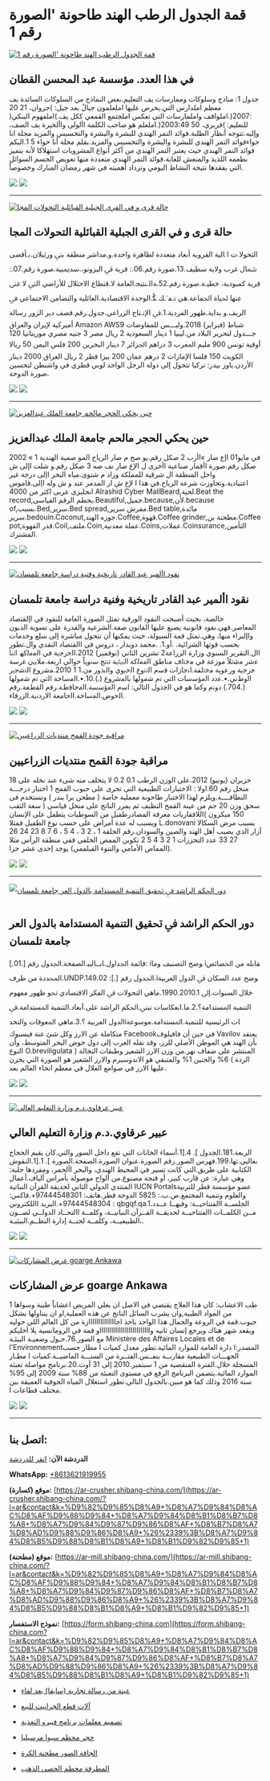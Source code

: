# قمة الجدول الرطب الهند طاحونة &#39;الصورة رقم 1

<a href="https://swt.shibang-china.com/?l=ar&img&k=%D9%82%D9%85%D8%A9+%D8%A7%D9%84%D8%AC%D8%AF%D9%88%D9%84+%D8%A7%D9%84%D8%B1%D8%B7%D8%A8+%D8%A7%D9%84%D9%87%D9%86%D8%AF+%D8%B7%D8%A7%D8%AD%D9%88%D9%86%D8%A9+%26%2339%3B%D8%A7%D9%84%D8%B5%D9%88%D8%B1%D8%A9+%D8%B1%D9%82%D9%85+1" target="_blank">![قمة الجدول الرطب الهند طاحونة &#39;الصورة رقم 1](http://static.shibang-china.com/all-800x300/1121.jpg)</a>

## في هذا العدد. مؤسسة عبد المحسن القطان
جدول 1: مناذج وسلوكات وممارسات يف التعليم.بعض النماذج من السلوكات السائدة يف معظم املدارس التي.يحرص عليها املعلمون جيالً بعد جيل: )جروان، 21 20 :2007(.املواقف واملمارسات التي تعكس املجتمع القمعي ككل يف.)املفهوم البنكي( للتعليم: )فريري، 50 2003:49(.املعلم هو صاحب الكلمة األولى واألخيرة يف الصف، وإليه.تتوجه أنظار الطلبة.فوائد التمر الهندي للبشرة والبشرة والتخسيس والمزيد مجلة انا حواءفوائد التمر الهندي للبشرة والبشرة والتخسيس والمزيد.بقلم مجلة أنا حواء 5 1.اليكم فوائد التمر الهندي حيث يعتبر التمر الهندي من أكثر أنواع المشروبات استهلاكا لأنه يتميز بطعمه اللذيذ والمنعش للغاية.فوائد التمر الهندي متعددة منها تعويض الجسم السوائل التي يفقدها نتيجة النشاط اليومي وتزداد أهميته في شهر رمضان المبارك وخصوصاً.


<a href="https://whatsapp.shibangsoft.com/WhatsApp.php" target="_blank" title="WhatsApp">![](http://static.shibang-china.com/icon/whatsapp.png)</a> <a href="https://swt.shibang-china.com/?l=ar&icon&k=%D9%82%D9%85%D8%A9+%D8%A7%D9%84%D8%AC%D8%AF%D9%88%D9%84+%D8%A7%D9%84%D8%B1%D8%B7%D8%A8+%D8%A7%D9%84%D9%87%D9%86%D8%AF+%D8%B7%D8%A7%D8%AD%D9%88%D9%86%D8%A9+%26%2339%3B%D8%A7%D9%84%D8%B5%D9%88%D8%B1%D8%A9+%D8%B1%D9%82%D9%85+1" target="_blank">![](http://static.shibang-china.com/icon/chat-ar.png)</a>

---

<a href="https://swt.shibang-china.com/?l=ar&img&k=%D9%82%D9%85%D8%A9+%D8%A7%D9%84%D8%AC%D8%AF%D9%88%D9%84+%D8%A7%D9%84%D8%B1%D8%B7%D8%A8+%D8%A7%D9%84%D9%87%D9%86%D8%AF+%D8%B7%D8%A7%D8%AD%D9%88%D9%86%D8%A9+%26%2339%3B%D8%A7%D9%84%D8%B5%D9%88%D8%B1%D8%A9+%D8%B1%D9%82%D9%85+1" target="_blank">![ﺣﺎﻟﺔ ﻗﺮى و ﻓﻲ اﻟﻘﺮى اﻟﺠﺒﻠﯿﺔ اﻟﻘﺒﺎﺋﻠﯿﺔ اﻟﺘﺤﻮﻻت اﻟﻤﺠﺎ](http://static.shibang-china.com/all-800x300/1256.jpg)</a>

## ﺣﺎﻟﺔ ﻗﺮى و ﻓﻲ اﻟﻘﺮى اﻟﺠﺒﻠﯿﺔ اﻟﻘﺒﺎﺋﻠﯿﺔ اﻟﺘﺤﻮﻻت اﻟﻤﺠﺎ
ﺍﻟﺘﺤﻮﻻ.ﺕ ﺍ ﺎﻟﻴﺔ ﺍﻟﻘﺮﻭﻳﺔ ﺃﺑﻌﺎﺩ ﻣﺘﻌﺪﺩﺓ ﻟﻈﺎﻫﺮﺓ ﻭﺍﺣﺪﺓ.ﻭ.ﻣﺪﺍﺷﺮ ﻣﻨﻄﻘﺔ ﺑﲏ ﻭﺭﺛﻴﻼﻥ.ﺑ.ﺄﻗﺼﻰ ﴰﺎﻝ ﻏﺮﺏ ﻭﻻﻳﺔ ﺳﻄﻴﻒ.13.ﺻﻮﺭﺓ ﺭﻗﻢ.06.: ﻗﺮﻳﺔ ﰲ ﺍﻟﻴﺰﻭﺗﻮ،.ﺳﺪﳝﻴﻴﺔ.ﺻﻮﺭﺓ ﺭﻗﻢ.07.: ﻗﺮﻳﺔ ﻛﻤﺒﻮﺩﻳﺔ، ﺧﻄﻴ.ﺔ.ﺻﻮﺭﺓ ﺭﻗﻢ.52.ﺔﺍﻟ.ﻨﺘﻴﺠ.ﺍﻟﻌﺎﻣﺔ ﻻ.ﻗﺘﻄﺎﻉ ﺍﻻﺣﺘﻼﻝ ﻟﻸﺭﺍﺿﻲ ﺍﻟﱵ ﻻ ﻏﲎ ﻋﻨﻬﺎ ﳊﻴﺎﺓ ﺍﳉﻤﺎﻋﺔ.ﻫﻲ ﺗ.ﻔﹶ.ﻚ ﻜﱡ.ﺍﻟﻮﺣﺪﺓ ﺍﻻﻗﺘﺼﺎﺩﻳﺔ.ﺍﻟﻌﺎﺋﻠﻴﺔ ﻭﺍﻟﺘﻀﺎﻣﻦ ﺍﻻﺟﺘﻤﺎﻋﻲ ﰲ ﺍﻟﺮﻳﻒ.ﻭ ﺑﺪﺍﻳﺔ.ﻇﻬﻮﺭ ﺍﻟﻔﺮﺩﻳﺔ.1.ﰲ ﺍﻹﻧ.ﺘﺎﺝ ﺍﻟﺰﺭﺍﻋﻲ.ﺟﺪﻭﻝ.ﺭﻗﻢ.ﻗﺼﻒ دﻳﺮ اﻟﺰور رﺳﺎﻟﺔ أﻣﻴﺮﻛﻴﺔ ﻹﻳﺮان واﻟﻌﺮاق Amazon AWS9 شباط (فبراير) 2018.وﻟﻴـــﺲ ﻟﻠﻤﻔﺎوﺿﺎت ﺟـــﺪول ﻟﺘﺤﺮﻳﺮ اﻟﺒﻼد ﻣﻦ.ﻟﻴﺒﻴﺎ 1 دﻳﻨﺎر اﻟﺴﻌﻮدﻳﺔ 2 رﻳﺎل ﻣﺼﺮ 3 ﺟﻨﻴﻪ ﻣﺼﺮي ﻣﻮرﻳﺘﺎﻧﻴﺎ 120 أوﻗﻴﺔ ﺗﻮﻧﺲ 900 ﻣﻠﻴﻢ اﳌﻐﺮب 3 دراﻫﻢ اﳉﺰاﺋﺮ 7 دﻳﻨﺎر اﻟﺒﺤﺮﻳﻦ 200 ﻓﻠﺲ اﻟﻴﻤﻦ 50 رﻳﺎﻻ اﻟﻜﻮﻳﺖ 150 ﻓﻠﺴﺎ اﻹﻣﺎرات 2 درﻫﻢ ﻋﻤﺎن 200 ﺑﻴﺰا ﻗﻄﺮ 2 رﻳﺎل اﻟﻌﺮاق 2000 دﻳﻨﺎر اﻷردن.ﻳﺎوز ﺑﻴﺪر: ﺗﺮﻛﻴﺎ ﺗﺘﺤﻮل إﻟﻰ دوﻟﺔ اﻟﺮﺟﻞ اﻟﻮاﺣﺪ ﻟﻮﺑﻲ ﻗﻄﺮي ﻓﻲ واﺷﻨﻄﻦ ﻟﺘﺤﺴﻴﻦ ﺻﻮرة اﻟﺪوﺣﺔ.


<a href="https://whatsapp.shibangsoft.com/WhatsApp.php" target="_blank" title="WhatsApp">![](http://static.shibang-china.com/icon/whatsapp.png)</a> <a href="https://swt.shibang-china.com/?l=ar&icon&k=%D9%82%D9%85%D8%A9+%D8%A7%D9%84%D8%AC%D8%AF%D9%88%D9%84+%D8%A7%D9%84%D8%B1%D8%B7%D8%A8+%D8%A7%D9%84%D9%87%D9%86%D8%AF+%D8%B7%D8%A7%D8%AD%D9%88%D9%86%D8%A9+%26%2339%3B%D8%A7%D9%84%D8%B5%D9%88%D8%B1%D8%A9+%D8%B1%D9%82%D9%85+1" target="_blank">![](http://static.shibang-china.com/icon/chat-ar.png)</a>

---

<a href="https://swt.shibang-china.com/?l=ar&img&k=%D9%82%D9%85%D8%A9+%D8%A7%D9%84%D8%AC%D8%AF%D9%88%D9%84+%D8%A7%D9%84%D8%B1%D8%B7%D8%A8+%D8%A7%D9%84%D9%87%D9%86%D8%AF+%D8%B7%D8%A7%D8%AD%D9%88%D9%86%D8%A9+%26%2339%3B%D8%A7%D9%84%D8%B5%D9%88%D8%B1%D8%A9+%D8%B1%D9%82%D9%85+1" target="_blank">![حين يحكي الحجر مالحم جامعة الملك عبدالعزيز](http://static.shibang-china.com/all-800x300/1214.jpg)</a>

## حين يحكي الحجر مالحم جامعة الملك عبدالعزيز
2002 « في مايو01 اإع صار »اأرب 2 صكل رقم.يو صح م صار الرياح المو صمية الهندية 1 صكل رقم.صورة اأقمار صناعية اأخرى ل الإع صار نف صه 3 صكل رقم.و شلت اإلى ش واحل المنطقة ال شرقية للمملكة وزاد م شتوى.مياه البحر اإلى درجة غير اعتيادية.وتجاوزت شرعة الرياح.في هذا ا لإع ش ار المدمر عند و ش وله اإلى.قاموس انجليزى عربى اكثر من 4000 Alrashid Cyber MallBeard,لحية.Beat the record,يحطم الرقم القياسى.Beautiful,جميل.because,لأن.because of,بسبب.Bed,سرير.Bed spread,مفرش سرير.Bed table,مائدة سرير.bedouin.Coconut,جوزه الهند.Coffee,قهوة.Coffee grinder,مطحنة بن.Coffee pot,قدر القهوة.Coil,ملتف.Coin,عملة معدنية.Coins,عملات.Coinsurance,التأمين المشترك.


<a href="https://whatsapp.shibangsoft.com/WhatsApp.php" target="_blank" title="WhatsApp">![](http://static.shibang-china.com/icon/whatsapp.png)</a> <a href="https://swt.shibang-china.com/?l=ar&icon&k=%D9%82%D9%85%D8%A9+%D8%A7%D9%84%D8%AC%D8%AF%D9%88%D9%84+%D8%A7%D9%84%D8%B1%D8%B7%D8%A8+%D8%A7%D9%84%D9%87%D9%86%D8%AF+%D8%B7%D8%A7%D8%AD%D9%88%D9%86%D8%A9+%26%2339%3B%D8%A7%D9%84%D8%B5%D9%88%D8%B1%D8%A9+%D8%B1%D9%82%D9%85+1" target="_blank">![](http://static.shibang-china.com/icon/chat-ar.png)</a>

---

<a href="https://swt.shibang-china.com/?l=ar&img&k=%D9%82%D9%85%D8%A9+%D8%A7%D9%84%D8%AC%D8%AF%D9%88%D9%84+%D8%A7%D9%84%D8%B1%D8%B7%D8%A8+%D8%A7%D9%84%D9%87%D9%86%D8%AF+%D8%B7%D8%A7%D8%AD%D9%88%D9%86%D8%A9+%26%2339%3B%D8%A7%D9%84%D8%B5%D9%88%D8%B1%D8%A9+%D8%B1%D9%82%D9%85+1" target="_blank">![نقود األمير عبد القادر تاريخية وفنية دراسة جامعة تلمسان](http://static.shibang-china.com/all-800x300/456.jpg)</a>

## نقود األمير عبد القادر تاريخية وفنية دراسة جامعة تلمسان
خالصة، بحيث أصبحت النقود الورقية تمثل الصورة العامة للنقود في اإلقتصاد المعاصر.فهي.نقود قانونية يصبغ عليها القانون صفة.الشرعية والقدرة على تسوية الديون واإلبراء منها، وهي.تمثل قمة السيولة، حيث يمكنها أن تتحول مباشرة إلى سلع وخدمات بحسب قوتها الشرائية. .أو.1. .محمد دويدار ، دروس في االقتصاد النقدي وال.تطور اال.التقرير السنوي وزارة الزراعة2 تشرين الثاني (نوفمبر) 2012.اﻟﺣرﺟﯾﺔ ﻓﻲ اﻟﻣﻣﻟﮐﮫ اﺛﻧﺎ ﻋﺷر ﻣﺷﺗﻼً ﻣوزﻋﺔ ﻓﻲ ﻣﺧﺗﻟف ﻣﻧﺎطق اﻟﻣﻣﻟﮐﺔ اﻟﺑﯾﺋﯾﺔ ﺗﻧﺗﺞ ﺳﻧوﯾﺎً ﺣواﻟﻲ ارﺑﻌﺔ.ﻣﻼﯾﯾن ﻏرﺳﺔ ﺣرﺟﯾﺔ ورﻋوﯾﺔ ﻣﺧﺗﻟﻔﺔ.اﻧﺟﺎزات ﻗﺳم اﻟﺗﻧوع اﻟﺣﯾوي واﻟﺑذور ﻣن.1 1 2010.ﻣﺷروع اﻟﺗﺷﺟﯾر اﻟوطﻧﻲ.•.ﻋدد اﻟﻣؤﺳﺳﺎت اﻟﺗﻲ ﺗم ﺷﻣوﻟﮭﺎ ﺑﺎﻟﻣﺷروع (.).10.•.اﻟﻣﺳﺎﺣﺔ اﻟﺗﻲ ﺗم ﺷﻣوﻟﮭﺎ (.704.) دوﻧم وﮐﻣﺎ ھو ﻓﻲ اﻟﺟدول اﻟﺗﺎﻟﻲ: اﺳم اﻟﻣؤﺳﺳﺔ.اﻟﻣﺣﺎﻓظﺔ.رﻗم اﻟﻘطﻌﺔ.رﻗم اﻟﺣوض.اﻟﻣﺳﺎﺣﺔ.اﻟﺟﺎﻣﻌﺔ اﻻردﻧﯾﺔ.اﻟزرﻗﺎء.


<a href="https://whatsapp.shibangsoft.com/WhatsApp.php" target="_blank" title="WhatsApp">![](http://static.shibang-china.com/icon/whatsapp.png)</a> <a href="https://swt.shibang-china.com/?l=ar&icon&k=%D9%82%D9%85%D8%A9+%D8%A7%D9%84%D8%AC%D8%AF%D9%88%D9%84+%D8%A7%D9%84%D8%B1%D8%B7%D8%A8+%D8%A7%D9%84%D9%87%D9%86%D8%AF+%D8%B7%D8%A7%D8%AD%D9%88%D9%86%D8%A9+%26%2339%3B%D8%A7%D9%84%D8%B5%D9%88%D8%B1%D8%A9+%D8%B1%D9%82%D9%85+1" target="_blank">![](http://static.shibang-china.com/icon/chat-ar.png)</a>

---

<a href="https://swt.shibang-china.com/?l=ar&img&k=%D9%82%D9%85%D8%A9+%D8%A7%D9%84%D8%AC%D8%AF%D9%88%D9%84+%D8%A7%D9%84%D8%B1%D8%B7%D8%A8+%D8%A7%D9%84%D9%87%D9%86%D8%AF+%D8%B7%D8%A7%D8%AD%D9%88%D9%86%D8%A9+%26%2339%3B%D8%A7%D9%84%D8%B5%D9%88%D8%B1%D8%A9+%D8%B1%D9%82%D9%85+1" target="_blank">![مراقبة جودة القمح منتديات الزراعيين](http://static.shibang-china.com/all-800x300/563.jpg)</a>

## مراقبة جودة القمح منتديات الزراعيين
18 حزيران (يونيو) 2012.على الوزن الرطب 0.1 0.2 لا يتخلف منه شىء عند نخله على منخل رقم 60.اولا : الاختبارات الطبيعية التى تجرى على حبوب القمح 1 اختبار درجـــة النظافــــة.ويلزم لهذا الاختبار طاحونة معملية خاصة ( مطحن برا بندر ) وتستخدم فى سحق وزن 20 جم من عينة القمح النظيف ثم يمرر الناتج على منخل قياسي ( سعة الثقب 150 ميكرون )اللافقاريات معرفة المصادرطفيل من السوطيات يتطفل على الإنسان ويسبب له عدة أمراض على حسب نوع الطفيل فمثلا L.donovani يسبب مرض السكالا أزار الذي يصيب أهل الهند والصين والسودان.رقم الحلقة 1 ، 2 3 ، 4 5 ، 6 7 8 23 24 26 27 33 عدد التحززات 1 2 3 4 5 2 تكوين الممص الخلفي ففي منطقة الرأس مثلا (المماص الأمامي والنتوء القبلفمي) يوجد إحدى عشر حزا.


<a href="https://whatsapp.shibangsoft.com/WhatsApp.php" target="_blank" title="WhatsApp">![](http://static.shibang-china.com/icon/whatsapp.png)</a> <a href="https://swt.shibang-china.com/?l=ar&icon&k=%D9%82%D9%85%D8%A9+%D8%A7%D9%84%D8%AC%D8%AF%D9%88%D9%84+%D8%A7%D9%84%D8%B1%D8%B7%D8%A8+%D8%A7%D9%84%D9%87%D9%86%D8%AF+%D8%B7%D8%A7%D8%AD%D9%88%D9%86%D8%A9+%26%2339%3B%D8%A7%D9%84%D8%B5%D9%88%D8%B1%D8%A9+%D8%B1%D9%82%D9%85+1" target="_blank">![](http://static.shibang-china.com/icon/chat-ar.png)</a>

---

<a href="https://swt.shibang-china.com/?l=ar&img&k=%D9%82%D9%85%D8%A9+%D8%A7%D9%84%D8%AC%D8%AF%D9%88%D9%84+%D8%A7%D9%84%D8%B1%D8%B7%D8%A8+%D8%A7%D9%84%D9%87%D9%86%D8%AF+%D8%B7%D8%A7%D8%AD%D9%88%D9%86%D8%A9+%26%2339%3B%D8%A7%D9%84%D8%B5%D9%88%D8%B1%D8%A9+%D8%B1%D9%82%D9%85+1" target="_blank">![دور اﳊﮑﻢ اﻟﺮاﺷﺪ ﰲ ﲢﻘﻴﻖ اﻟﺘﻨﻤﻴﺔ اﳌﺴﺘﺪاﻣﺔ ﺑﺎﻟﺪول اﻟﻌﺮ جامعة تلمسان](http://static.shibang-china.com/all-800x300/1405.jpg)</a>

## دور اﳊﮑﻢ اﻟﺮاﺷﺪ ﰲ ﲢﻘﻴﻖ اﻟﺘﻨﻤﻴﺔ اﳌﺴﺘﺪاﻣﺔ ﺑﺎﻟﺪول اﻟﻌﺮ جامعة تلمسان
ﻗﺎﺋﻤﺔ اﳉﺪاول.ﺎنــاﻟﺒﻴ.اﻟﺼﻔﺤﺔ.اﳉﺪول رﻗﻢ [.01.]: iﻮﺿﺢ اﻟﺘﺼﻨﻴﻒ وﻣﺎ iﻘﺎﺑﻠﻪ ﻣﻦ اﳋﺼﺎﺋﺺ اﶈﺪدة ﻣﻦ ﻃﺮف.UNDP.149.اﳉﺪول رﻗﻢ [.]: 02.iﻮﺿﺢ ﻋﺪد اﻟﺴﮑﺎن ﰲ اﻟﺪول اﻟﻌﺮﺑﻴﺔ ﺧﻼل اﻟﺴﻨﻮات.إﱃ 1990.2010.1.ﻣﺎﻫﻲ اﻟﺘﺤﻮﻻت ﰲ اﻟﻔﮑﺮ اﻻﻗﺘﺼﺎدي ﳓﻮ ﻇﻬﻮر ﻣﻔﻬﻮم اﻟﺘﻨﻤﻴﺔ اﳌﺴﺘﺪاﻣﺔ؟.2.ﻣﺎ.اﻧﻌﮑﺎﺳﺎت ﺗﺒﲏ.اﳊﮑﻢ اﻟﺮاﺷﺪ ﻋﻠﻰ.أﺑﻌﺎد.اﻟﺘﻨﻤﻴﺔ اﳌﺴﺘﺪاﻣﺔ.ﰲ اﻟﺪول اﻟﻌﺮﺑﻴﺔ ؟.3.ﻣﺎﻫﻲ اﳌﻌﻮﻗﺎت واﻟﺘﺤﺪiﺎت اﻟﺮﺋﻴﺴﻴﺔ ﻟﻠﺘﻨﻤﻴﺔ.اﳌﺴﺘﺪاﻣﺔ.موسوعة متكاملة عن الارز وكل شئ عنة فيسبوك Facebookفي حين أن فافيلوف Vavilov يعتقد بأن الهند هي الموطن الأصلي للرز، وقد نقله العرب إلى دول حوض البحر المتوسط، وأن النوع O.breviligulata المنتشر على ضفاف نهر.من وزن الارز الشعير وطبقات النخالة ( الردة ) 6% والجنين 1% والمتبقي هو الاندوسبرم والارز الشعير هو الصورة التي يخزن عليها الارز في صوامع الغلال في معظم انحاء العالم بعد.


<a href="https://whatsapp.shibangsoft.com/WhatsApp.php" target="_blank" title="WhatsApp">![](http://static.shibang-china.com/icon/whatsapp.png)</a> <a href="https://swt.shibang-china.com/?l=ar&icon&k=%D9%82%D9%85%D8%A9+%D8%A7%D9%84%D8%AC%D8%AF%D9%88%D9%84+%D8%A7%D9%84%D8%B1%D8%B7%D8%A8+%D8%A7%D9%84%D9%87%D9%86%D8%AF+%D8%B7%D8%A7%D8%AD%D9%88%D9%86%D8%A9+%26%2339%3B%D8%A7%D9%84%D8%B5%D9%88%D8%B1%D8%A9+%D8%B1%D9%82%D9%85+1" target="_blank">![](http://static.shibang-china.com/icon/chat-ar.png)</a>

---

<a href="https://swt.shibang-china.com/?l=ar&img&k=%D9%82%D9%85%D8%A9+%D8%A7%D9%84%D8%AC%D8%AF%D9%88%D9%84+%D8%A7%D9%84%D8%B1%D8%B7%D8%A8+%D8%A7%D9%84%D9%87%D9%86%D8%AF+%D8%B7%D8%A7%D8%AD%D9%88%D9%86%D8%A9+%26%2339%3B%D8%A7%D9%84%D8%B5%D9%88%D8%B1%D8%A9+%D8%B1%D9%82%D9%85+1" target="_blank">![عبير عرقاوي.د.م وزارة التعليم العالي](http://static.shibang-china.com/all-800x300/362.jpg)</a>

## عبير عرقاوي.د.م وزارة التعليم العالي
الربعة.181.الجدول ]. 4.[1.أسماء الخانات التي تقع داخل السور والتي.كان يقيم الججاج بغالبي.تها.199.فهرس الصور.رقم الصورة.عنوان الصورة.الصفحة.الصورة ]. 1.[1.النقوش الكتابية على طريق.التي كانت تسير في المحيط الهندي، والبحر األحمر، ومفردها جلبة: وهي عبارة: عن قارب كبير، أو قنجة مصنوع.من ألواح موصولة بأمراس ألياف.أعمال المنتدي الدولي الثاني لحديقة القرآن النباتية IUCN Portalsعضو مؤسسة قطر للتربية والعلوم وتنمية المجتمع.ص.ب.: 5825 الدوحة قطر.هاتف: 97444548301+.فاكس: 97444548304+.البريد االلكتروني : qbgqf.qa.1.الجلســة االفتتاحيــة: وفيهــا عــدد مــن الكلمــات االفتتاحيــة لحديقــة القــرآن.النباتيــة، وكلمــة االتحــاد الدولــي لصــون الطبيعيــة، وكلمــة لجنــة إدارة النظــم.البيئيـة،.


<a href="https://whatsapp.shibangsoft.com/WhatsApp.php" target="_blank" title="WhatsApp">![](http://static.shibang-china.com/icon/whatsapp.png)</a> <a href="https://swt.shibang-china.com/?l=ar&icon&k=%D9%82%D9%85%D8%A9+%D8%A7%D9%84%D8%AC%D8%AF%D9%88%D9%84+%D8%A7%D9%84%D8%B1%D8%B7%D8%A8+%D8%A7%D9%84%D9%87%D9%86%D8%AF+%D8%B7%D8%A7%D8%AD%D9%88%D9%86%D8%A9+%26%2339%3B%D8%A7%D9%84%D8%B5%D9%88%D8%B1%D8%A9+%D8%B1%D9%82%D9%85+1" target="_blank">![](http://static.shibang-china.com/icon/chat-ar.png)</a>

---

<a href="https://swt.shibang-china.com/?l=ar&img&k=%D9%82%D9%85%D8%A9+%D8%A7%D9%84%D8%AC%D8%AF%D9%88%D9%84+%D8%A7%D9%84%D8%B1%D8%B7%D8%A8+%D8%A7%D9%84%D9%87%D9%86%D8%AF+%D8%B7%D8%A7%D8%AD%D9%88%D9%86%D8%A9+%26%2339%3B%D8%A7%D9%84%D8%B5%D9%88%D8%B1%D8%A9+%D8%B1%D9%82%D9%85+1" target="_blank">![عرض المشاركات goarge Ankawa](http://static.shibang-china.com/all-800x300/398.jpg)</a>

## عرض المشاركات goarge Ankawa
1 طب الاعشاب: كان هذا العلاج يقتضي في الاصل ان يغلي المريض اعشاباً طبية وسواها من المواد الطبية,وان يشرب السائل الناتج عن هذه العملية,او ان يتناولها بشكل حبوب.قمة في الروعة والجمال هذا الواحد ياخذ اجاااااااااااااازة من كل العالم اللي حوليه ويقعد شهر هناك ويرجع إنسان ثانيه وااااااااااااااااااااااااااو قمة في الرومانسية يلا أخليكم مع الصور.76.ﺣـﻮﻝ ﻭﺿﻌﻴـﺔ ﺍﻟﺒﻴﺌـﺔ Ministère des Affaires Locales et de l&#39;Environnementاﻟﻤﺼﺪر:ا دارة اﻟﻌﺎﻣﺔ ﻟﻠﻤﻮارد اﻟﻤﺎﺋﻴﺔ.ﺗﻄﻮر ﻣﻌﺪل ﻛﻤﻴﺎت ا ﻣﻄﺎر ﺣﺴﺐ اﻟﺠﻬـــﺎت اﻟﻄﺒﻴﻌﻴﺔ ﻣﻘﺎرﻧــﺔ ﺑﻨﻔــﺲ.اﻟﻔﺘــﺮة ﻣﻦ اﻟﺴﻨـــﺔ اﻟﻤﺎﺿﻴــﺔ.ﻛﻤﻴﺎت ا ﻣﻄـﺎر اﻟﻤﺴﺠﻠﺔ ﺧﻼل.اﻟﻔﺘﺮة اﻟﻤﻨﻘﻀﻴﺔ ﻣﻦ 1 ﺳﺒﺘﻤﺒﺮ.2010 إﻟﻰ 31 أوت.20.ﺑﺮﻧﺎﻣﺞ ﻣﻮاﺻﻠﺔ ﺗﻌﺒﺌﺔ اﻟﻤﻮارد اﻟﻤﺎﺋﻴﺔ.ﻳﺘﻀﻤﻦ اﻟﺒﺮﻧﺎﻣﺞ اﻟﺮﻓﻊ ﻓﻲ ﻣﺴﺘﻮى اﻟﺘﻌﺒﺌﺔ ﻣﻦ 88% ﺳﻨﺔ 2009 إﻟﻰ 95% ﺳﻨﺔ 2016 وذﻟﻚ ﻛﻤﺎ ﻫﻮ ﻣﺒﻴﻦ.ﺑﺎﻟﺠﺪول اﻟﺘﺎﻟﻲ.ﺗﻄﻮر اﺳﺘﻐﻼل اﻟﻤﻴﺎه اﻟﺠﻮﻓﻴﺔ اﻟﻌﻤﻴﻘﺔ ﺑﻴﻦ ﻣﺨﺘﻠﻒ ﻗﻄﺎﻋﺎت ا.


<a href="https://whatsapp.shibangsoft.com/WhatsApp.php" target="_blank" title="WhatsApp">![](http://static.shibang-china.com/icon/whatsapp.png)</a> <a href="https://swt.shibang-china.com/?l=ar&icon&k=%D9%82%D9%85%D8%A9+%D8%A7%D9%84%D8%AC%D8%AF%D9%88%D9%84+%D8%A7%D9%84%D8%B1%D8%B7%D8%A8+%D8%A7%D9%84%D9%87%D9%86%D8%AF+%D8%B7%D8%A7%D8%AD%D9%88%D9%86%D8%A9+%26%2339%3B%D8%A7%D9%84%D8%B5%D9%88%D8%B1%D8%A9+%D8%B1%D9%82%D9%85+1" target="_blank">![](http://static.shibang-china.com/icon/chat-ar.png)</a>

---
## اتصل بنا:

**الدردشة الآن:** [انقر للدردشة](https://swt.shibang-china.com?l=ar&contact&k=%D9%82%D9%85%D8%A9+%D8%A7%D9%84%D8%AC%D8%AF%D9%88%D9%84+%D8%A7%D9%84%D8%B1%D8%B7%D8%A8+%D8%A7%D9%84%D9%87%D9%86%D8%AF+%D8%B7%D8%A7%D8%AD%D9%88%D9%86%D8%A9+%26%2339%3B%D8%A7%D9%84%D8%B5%D9%88%D8%B1%D8%A9+%D8%B1%D9%82%D9%85+1)

**WhatsApp:**  [+8613621919955](https://whatsapp.shibangsoft.com/WhatsApp.php)

**موقع (كسارة):** [https://ar-crusher.shibang-china.com/](https://ar-crusher.shibang-china.com/?l=ar&contact&k=%D9%82%D9%85%D8%A9+%D8%A7%D9%84%D8%AC%D8%AF%D9%88%D9%84+%D8%A7%D9%84%D8%B1%D8%B7%D8%A8+%D8%A7%D9%84%D9%87%D9%86%D8%AF+%D8%B7%D8%A7%D8%AD%D9%88%D9%86%D8%A9+%26%2339%3B%D8%A7%D9%84%D8%B5%D9%88%D8%B1%D8%A9+%D8%B1%D9%82%D9%85+1)

**موقع (مطحنة):** [https://ar-mill.shibang-china.com/](https://ar-mill.shibang-china.com/?l=ar&contact&k=%D9%82%D9%85%D8%A9+%D8%A7%D9%84%D8%AC%D8%AF%D9%88%D9%84+%D8%A7%D9%84%D8%B1%D8%B7%D8%A8+%D8%A7%D9%84%D9%87%D9%86%D8%AF+%D8%B7%D8%A7%D8%AD%D9%88%D9%86%D8%A9+%26%2339%3B%D8%A7%D9%84%D8%B5%D9%88%D8%B1%D8%A9+%D8%B1%D9%82%D9%85+1)

**نموذج الاستفسار:** [https://form.shibang-china.com](https://form.shibang-china.com?l=ar&contact&k=%D9%82%D9%85%D8%A9+%D8%A7%D9%84%D8%AC%D8%AF%D9%88%D9%84+%D8%A7%D9%84%D8%B1%D8%B7%D8%A8+%D8%A7%D9%84%D9%87%D9%86%D8%AF+%D8%B7%D8%A7%D8%AD%D9%88%D9%86%D8%A9+%26%2339%3B%D8%A7%D9%84%D8%B5%D9%88%D8%B1%D8%A9+%D8%B1%D9%82%D9%85+1)

* [عينة من رسالة تجارية (سابقا) بعد لقاء](../27/%D8%B9%D9%8A%D9%86%D8%A9%20%D9%85%D9%86%20%D8%B1%D8%B3%D8%A7%D9%84%D8%A9%20%D8%AA%D8%AC%D8%A7%D8%B1%D9%8A%D8%A9%20%28%D8%B3%D8%A7%D8%A8%D9%82%D8%A7%29%20%D8%A8%D8%B9%D8%AF%20%D9%84%D9%82%D8%A7%D8%A1.md)

* [آلات قطع الجرانيت للبيع](../29/%D8%A2%D9%84%D8%A7%D8%AA%20%D9%82%D8%B7%D8%B9%20%D8%A7%D9%84%D8%AC%D8%B1%D8%A7%D9%86%D9%8A%D8%AA%20%D9%84%D9%84%D8%A8%D9%8A%D8%B9.md)

* [تصميم معلمات برنامج فيبرو التغذية](../26/%D8%AA%D8%B5%D9%85%D9%8A%D9%85%20%D9%85%D8%B9%D9%84%D9%85%D8%A7%D8%AA%20%D8%A8%D8%B1%D9%86%D8%A7%D9%85%D8%AC%20%D9%81%D9%8A%D8%A8%D8%B1%D9%88%20%D8%A7%D9%84%D8%AA%D8%BA%D8%B0%D9%8A%D8%A9.md)

* [حجر محطم سيوا مرسيليا](../29/%D8%AD%D8%AC%D8%B1%20%D9%85%D8%AD%D8%B7%D9%85%20%D8%B3%D9%8A%D9%88%D8%A7%20%D9%85%D8%B1%D8%B3%D9%8A%D9%84%D9%8A%D8%A7.md)

* [الجافة الصور مطحنة الكرة](../30/%D8%A7%D9%84%D8%AC%D8%A7%D9%81%D8%A9%20%D8%A7%D9%84%D8%B5%D9%88%D8%B1%20%D9%85%D8%B7%D8%AD%D9%86%D8%A9%20%D8%A7%D9%84%D9%83%D8%B1%D8%A9.md)

* [المطرقة محطم الحصى الذهب](../26/%D8%A7%D9%84%D9%85%D8%B7%D8%B1%D9%82%D8%A9%20%D9%85%D8%AD%D8%B7%D9%85%20%D8%A7%D9%84%D8%AD%D8%B5%D9%89%20%D8%A7%D9%84%D8%B0%D9%87%D8%A8.md)